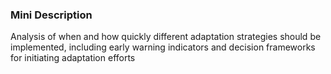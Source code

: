 ### Mini Description

Analysis of when and how quickly different adaptation strategies should be implemented, including early warning indicators and decision frameworks for initiating adaptation efforts
